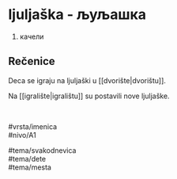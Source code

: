 # ljuljaška - љуљашка

1. качели  

## Rečenice

Deca se igraju na ljuljaški u [[dvorište|dvorištu]].  

Na [[igralište|igralištu]] su postavili nove ljuljaške.  

<br>

#vrsta/imenica  
#nivo/A1  

#tema/svakodnevica  
#tema/dete  
#tema/mesta  
